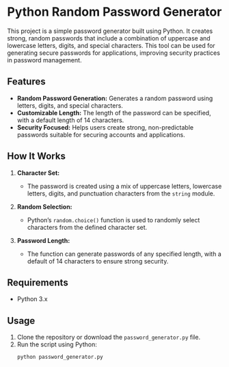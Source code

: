 # Python Random Password Generator

This project is a simple password generator built using Python. It creates strong, random passwords that include a combination of uppercase and lowercase letters, digits, and special characters. This tool can be used for generating secure passwords for applications, improving security practices in password management.

## Features
- **Random Password Generation:** Generates a random password using letters, digits, and special characters.
- **Customizable Length:** The length of the password can be specified, with a default length of 14 characters.
- **Security Focused:** Helps users create strong, non-predictable passwords suitable for securing accounts and applications.

## How It Works
1. **Character Set:**
   - The password is created using a mix of uppercase letters, lowercase letters, digits, and punctuation characters from the `string` module.

2. **Random Selection:**
   - Python’s `random.choice()` function is used to randomly select characters from the defined character set.

3. **Password Length:**
   - The function can generate passwords of any specified length, with a default of 14 characters to ensure strong security.

## Requirements
- Python 3.x

## Usage
1. Clone the repository or download the `password_generator.py` file.
2. Run the script using Python:
   ```bash
   python password_generator.py

